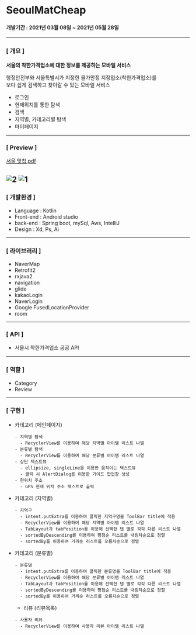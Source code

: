 # SeoulMatCheap
#### 개발기간 : 2021년 03월 08일 ~ 2021년 05월 28일
---
### [ 개요 ]

**서울의 착한가격업소에 대한 정보를 제공하는 모바일 서비스**

행정안전부와 서울특별시가 지정한 물가안정 지정업소(착한가격업소)를\
보다 쉽게 검색하고 찾아갈 수 있는 모바일 서비스
* 로그인
* 현재위치를 통한 탐색
* 검색
* 지역별, 카테고리별 탐색
* 마이페이지
---
### [ Preview ]
[서울 맛칩.pdf](https://github.com/KHJ-11/projectSeoulMatCheap/blob/main/%EC%84%9C%EC%9A%B8%EB%A7%9B%EC%B9%A9.pdf)

![2](https://user-images.githubusercontent.com/72050086/130629444-1d13a4d1-cf4e-41fd-8939-9096b2bd534a.PNG)
![1](https://user-images.githubusercontent.com/72050086/130629437-62ce8f4c-3e2e-4a7f-a045-ae975061bc18.PNG)
---
### [ 개발환경 ]
* Language : Kotlin
* Front-end : Android studio
* back-end : Spring boot, mySql, Aws, IntelliJ
* Design : Xd, Ps, Ai
---
### [ 라이브러리 ]
* NaverMap
* Retrofit2
* rxjava2
* navigation
* glide
* kakaoLogin
* NaverLogin
* Google FusedLocationProvider
* room
--- 
### [ API ]
* 서울시 착한가격업소 공공 API
---
### [ 역할 ]
* Category
* Review
---
### [ 구현 ]
* 카테고리 (메인페이지)
  
  ```
  - 지역별 탐색
    - RecyclerView를 이용하여 해당 지역별 아이템 리스트 나열
  - 분류별 탐색
    - RecyclerView를 이용하여 해당 분류별 아이템 리스트 나열
  - 상단 텍스트뷰
    - ellipsize, singleLine을 이용한 움직이는 텍스트뷰
    - 클릭 시 AlertDialog를 이용한 가이드 팝업창 생성
  - 현위치 주소
    - GPS 현재 위치 주소 텍스트로 출력
  ```

* 카테고리 (지역별)
  
  ```
  - 지역구
    - intent.putExtra를 이용하여 클릭한 지역구명을 ToolBar title에 적용
    - RecyclerView를 이용하여 해당 지역별 아이템 리스트 나열
    - TabLayout과 tabPosition를 이용해 선택한 탭 별로 각각 다른 리스트 나열
    - sortedByDescending를 이용하여 평점순 리스트를 내림차순으로 정렬
    - sortedBy를 이용하여 거리순 리스트를 오름차순으로 정렬
  ```

* 카테고리 (분류별)

  ```
  - 분류별
    - intent.putExtra를 이용하여 클릭한 분류명을 ToolBar title에 적용
    - RecyclerView를 이용하여 해당 분류별 아이템 리스트 나열
    - TabLayout과 tabPosition를 이용해 선택한 탭 별로 각각 다른 리스트 나열
    - sortedByDescending를 이용하여 평점순 리스트를 내림차순으로 정렬
    - sortedBy를 이용하여 거리순 리스트를 오름차순으로 정렬
  ```
  
  * 리뷰 (리뷰목록)

  ```
  - 사용자 리뷰
    - RecyclerView를 이용하여 사용자 리뷰 아이템 리스트 나열
  ```
